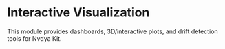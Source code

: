 # Interactive Visualization

This module provides dashboards, 3D/interactive plots, and drift detection tools for Nvdya Kit. 